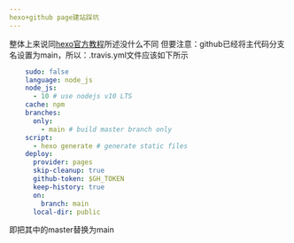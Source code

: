 ```yaml
---
hexo+github page建站踩坑
---
```

整体上来说同[hexo官方教程](https://hexo.io/zh-cn/docs/github-pages)所述没什么不同
但要注意：github已经将主代码分支名设置为main，所以：.travis.yml文件应该如下所示
```yaml
	sudo: false
	language: node_js
	node_js:
	  - 10 # use nodejs v10 LTS
	cache: npm
	branches:
	  only:
	    - main # build master branch only
	script:
	  - hexo generate # generate static files
	deploy:
	  provider: pages
	  skip-cleanup: true
	  github-token: $GH_TOKEN
	  keep-history: true
	  on:
	    branch: main
	  local-dir: public
```
即把其中的master替换为main